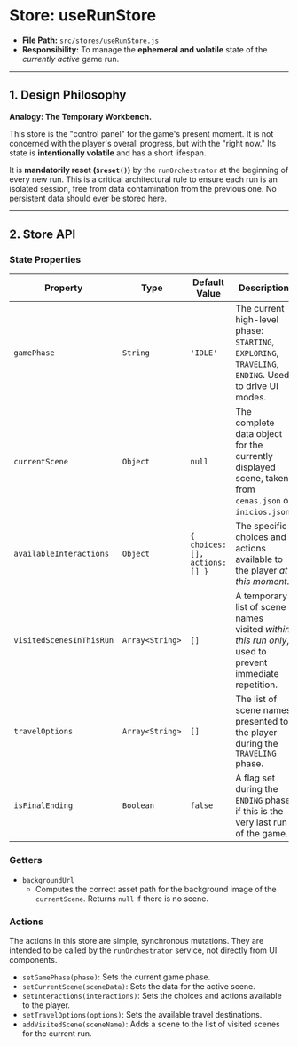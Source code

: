 # Store: useRunStore

- **File Path:** `src/stores/useRunStore.js`
- **Responsibility:** To manage the **ephemeral and volatile** state of the *currently active* game run.

---

## 1. Design Philosophy

**Analogy: The Temporary Workbench.**

This store is the "control panel" for the game's present moment. It is not concerned with the player's overall progress, but with the "right now." Its state is **intentionally volatile** and has a short lifespan.

It is **mandatorily reset (`$reset()`)** by the `runOrchestrator` at the beginning of every new run. This is a critical architectural rule to ensure each run is an isolated session, free from data contamination from the previous one. No persistent data should ever be stored here.

---

## 2. Store API

### State Properties

| Property                 | Type            | Default Value              | Description                                                                                             |
| ------------------------ | --------------- | -------------------------- | ------------------------------------------------------------------------------------------------------- |
| `gamePhase`              | `String`        | `'IDLE'`                   | The current high-level phase: `STARTING`, `EXPLORING`, `TRAVELING`, `ENDING`. Used to drive UI modes. |
| `currentScene`           | `Object`        | `null`                     | The complete data object for the currently displayed scene, taken from `cenas.json` or `inicios.json`.  |
| `availableInteractions`  | `Object`        | `{ choices: [], actions: [] }` | The specific choices and actions available to the player *at this moment*.                              |
| `visitedScenesInThisRun` | `Array<String>` | `[]`                       | A temporary list of scene names visited *within this run only*, used to prevent immediate repetition. |
| `travelOptions`          | `Array<String>` | `[]`                       | The list of scene names presented to the player during the `TRAVELING` phase.                               |
| `isFinalEnding`          | `Boolean`       | `false`                    | A flag set during the `ENDING` phase if this is the very last run of the game.                          |

### Getters

-   `backgroundUrl`
    -   Computes the correct asset path for the background image of the `currentScene`. Returns `null` if there is no scene.

### Actions

The actions in this store are simple, synchronous mutations. They are intended to be called by the `runOrchestrator` service, not directly from UI components.

-   `setGamePhase(phase)`: Sets the current game phase.
-   `setCurrentScene(sceneData)`: Sets the data for the active scene.
-   `setInteractions(interactions)`: Sets the choices and actions available to the player.
-   `setTravelOptions(options)`: Sets the available travel destinations.
-   `addVisitedScene(sceneName)`: Adds a scene to the list of visited scenes for the current run.
